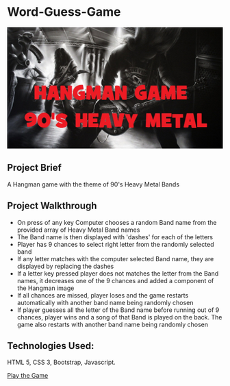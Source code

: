 # Word-Guess-Game
![alt text](assets/images/Heavy%20Metal%20Background.jpg)

## Project Brief
A Hangman game with the theme of 90's Heavy Metal Bands

## Project Walkthrough
* On press of any key Computer chooses a random Band name from the provided array of Heavy Metal Band names
* The Band name is then displayed with 'dashes' for each of the letters
* Player has 9 chances to select right letter from the randomly selected band
* If any letter matches with the computer selected Band name, they are displayed by replacing the dashes
* If a letter key pressed player does not matches the letter from the Band names, it decreases one of the 9 chances and added a component of the Hangman image
* If all chances are missed, player loses and the game restarts automatically with another band name being randomly chosen
* If player guesses all the letter of the Band name before running out of 9 chances, player wins and a song of that Band is played on the back. The game also restarts with another band name being randomly chosen

## Technologies Used:
HTML 5, CSS 3, Bootstrap, Javascript.

[Play the Game](https://shahriar87.github.io/Word-Guess-Game/)
